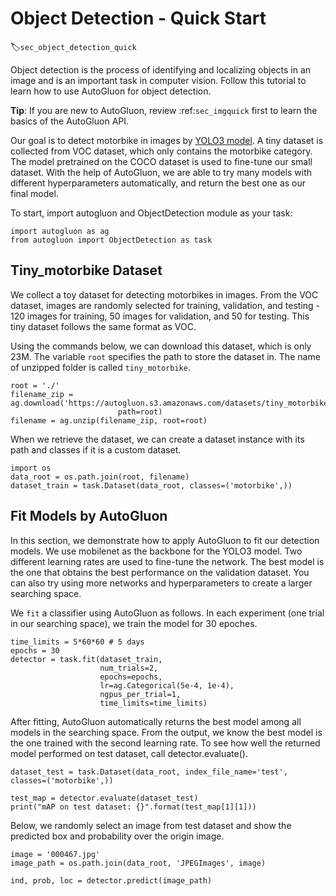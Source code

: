 # Object Detection - Quick Start
:label:`sec_object_detection_quick`

Object detection is the process of identifying and localizing objects in an image and is an important task in computer vision. Follow this tutorial to learn how to use AutoGluon for object detection.

**Tip**: If you are new to AutoGluon, review :ref:`sec_imgquick` first to learn the basics of the AutoGluon API.

Our goal is to detect motorbike in images by [YOLO3 model](https://pjreddie.com/media/files/papers/YOLOv3.pdf). A tiny dataset is collected from VOC dataset, which only contains the motorbike category. The model pretrained on the COCO dataset is used to fine-tune our small dataset. With the help of AutoGluon, we are able to try many models with different hyperparameters automatically, and return the best one as our final model. 

To start, import autogluon and ObjectDetection module as your task: 

```{.python .input}
import autogluon as ag
from autogluon import ObjectDetection as task
```

## Tiny_motorbike Dataset
We collect a toy dataset for detecting motorbikes in images. From the VOC dataset, images are randomly selected for training, validation, and testing - 120 images for training, 50 images for validation, and 50 for testing. This tiny dataset follows the same format as VOC. 

Using the commands below, we can download this dataset, which is only 23M. The variable `root` specifies the path to store the dataset in. The name of unzipped folder is called `tiny_motorbike`.

```{.python .input}
root = './'
filename_zip = ag.download('https://autogluon.s3.amazonaws.com/datasets/tiny_motorbike.zip',
                        path=root)
filename = ag.unzip(filename_zip, root=root)
```

When we retrieve the dataset, we can create a dataset instance with its path and classes if it is a custom dataset.

```{.python .input}
import os
data_root = os.path.join(root, filename)
dataset_train = task.Dataset(data_root, classes=('motorbike',))
```

## Fit Models by AutoGluon
In this section, we demonstrate how to apply AutoGluon to fit our detection models. We use mobilenet as the backbone for the YOLO3 model. Two different learning rates are used to fine-tune the network. The best model is the one that obtains the best performance on the validation dataset. You can also try using more networks and hyperparameters to create a larger searching space. 

We `fit` a classifier using AutoGluon as follows. In each experiment (one trial in our searching space), we train the model for 30 epoches. 

```{.python .input}
time_limits = 5*60*60 # 5 days
epochs = 30
detector = task.fit(dataset_train,
                    num_trials=2,
                    epochs=epochs,
                    lr=ag.Categorical(5e-4, 1e-4),
                    ngpus_per_trial=1,
                    time_limits=time_limits)
```

After fitting, AutoGluon automatically returns the best model among all models in the searching space. From the output, we know the best model is the one trained with the second learning rate. To see how well the returned model performed on test dataset, call detector.evaluate().

```{.python .input}
dataset_test = task.Dataset(data_root, index_file_name='test', classes=('motorbike',))

test_map = detector.evaluate(dataset_test)
print("mAP on test dataset: {}".format(test_map[1][1]))
```

Below, we randomly select an image from test dataset and show the predicted box and probability over the origin image.  

```{.python .input}
image = '000467.jpg'
image_path = os.path.join(data_root, 'JPEGImages', image)

ind, prob, loc = detector.predict(image_path)
```
